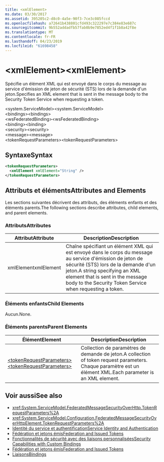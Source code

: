 ```yaml
---
title: <xmlElement>
ms.date: 03/30/2017
ms.assetid: 395205c2-d8c0-4a5e-90f3-7ce3c085fccd
ms.openlocfilehash: a72641b438801cfd493c322297e7c384e83e687c
ms.sourcegitcommit: 9b552addadfb57fab0b9e7852ed4f1f1b8a42f8e
ms.translationtype: MT
ms.contentlocale: fr-FR
ms.lasthandoff: 04/23/2019
ms.locfileid: "61698458"
---
```

# <a name="xmlelement"></a><span data-ttu-id="4d5f3-101">\<xmlElement></span><span class="sxs-lookup"><span data-stu-id="4d5f3-101">\<xmlElement></span></span>
<span data-ttu-id="4d5f3-102">Spécifie un élément XML qui est envoyé dans le corps du message au service d'émission de jeton de sécurité (STS) lors de la demande d'un jeton.</span><span class="sxs-lookup"><span data-stu-id="4d5f3-102">Specifies an XML element that is sent in the message body to the Security Token Service when requesting a token.</span></span>  
  
 <span data-ttu-id="4d5f3-103">\<system.ServiceModel></span><span class="sxs-lookup"><span data-stu-id="4d5f3-103">\<system.ServiceModel></span></span>  
<span data-ttu-id="4d5f3-104">\<bindings></span><span class="sxs-lookup"><span data-stu-id="4d5f3-104">\<bindings></span></span>  
<span data-ttu-id="4d5f3-105">\<wsFederatedBinding></span><span class="sxs-lookup"><span data-stu-id="4d5f3-105">\<wsFederatedBinding></span></span>  
<span data-ttu-id="4d5f3-106">\<binding></span><span class="sxs-lookup"><span data-stu-id="4d5f3-106">\<binding></span></span>  
<span data-ttu-id="4d5f3-107">\<security></span><span class="sxs-lookup"><span data-stu-id="4d5f3-107">\<security></span></span>  
<span data-ttu-id="4d5f3-108">\<message></span><span class="sxs-lookup"><span data-stu-id="4d5f3-108">\<message></span></span>  
<span data-ttu-id="4d5f3-109">\<tokenRequestParameters></span><span class="sxs-lookup"><span data-stu-id="4d5f3-109">\<tokenRequestParameters></span></span>  
  
## <a name="syntax"></a><span data-ttu-id="4d5f3-110">Syntaxe</span><span class="sxs-lookup"><span data-stu-id="4d5f3-110">Syntax</span></span>  
  
```xml  
<tokenRequestParameters>
  <xmlElement xmlElement="String" />
</tokenRequestParameters>
```  
  
## <a name="attributes-and-elements"></a><span data-ttu-id="4d5f3-111">Attributs et éléments</span><span class="sxs-lookup"><span data-stu-id="4d5f3-111">Attributes and Elements</span></span>  
 <span data-ttu-id="4d5f3-112">Les sections suivantes décrivent des attributs, des éléments enfants et des éléments parents.</span><span class="sxs-lookup"><span data-stu-id="4d5f3-112">The following sections describe attributes, child elements, and parent elements.</span></span>  
  
### <a name="attributes"></a><span data-ttu-id="4d5f3-113">Attributs</span><span class="sxs-lookup"><span data-stu-id="4d5f3-113">Attributes</span></span>  
  
|<span data-ttu-id="4d5f3-114">Attribut</span><span class="sxs-lookup"><span data-stu-id="4d5f3-114">Attribute</span></span>|<span data-ttu-id="4d5f3-115">Description</span><span class="sxs-lookup"><span data-stu-id="4d5f3-115">Description</span></span>|  
|---------------|-----------------|  
|<span data-ttu-id="4d5f3-116">xmlElement</span><span class="sxs-lookup"><span data-stu-id="4d5f3-116">xmlElement</span></span>|<span data-ttu-id="4d5f3-117">Chaîne spécifiant un élément XML qui est envoyé dans le corps du message au service d'émission de jeton de sécurité (STS) lors de la demande d'un jeton.</span><span class="sxs-lookup"><span data-stu-id="4d5f3-117">A string specifying an XML element that is sent in the message body to the Security Token Service when requesting a token.</span></span>|  
  
### <a name="child-elements"></a><span data-ttu-id="4d5f3-118">Éléments enfants</span><span class="sxs-lookup"><span data-stu-id="4d5f3-118">Child Elements</span></span>  
 <span data-ttu-id="4d5f3-119">Aucun.</span><span class="sxs-lookup"><span data-stu-id="4d5f3-119">None.</span></span>  
  
### <a name="parent-elements"></a><span data-ttu-id="4d5f3-120">Éléments parents</span><span class="sxs-lookup"><span data-stu-id="4d5f3-120">Parent Elements</span></span>  
  
|<span data-ttu-id="4d5f3-121">Élément</span><span class="sxs-lookup"><span data-stu-id="4d5f3-121">Element</span></span>|<span data-ttu-id="4d5f3-122">Description</span><span class="sxs-lookup"><span data-stu-id="4d5f3-122">Description</span></span>|  
|-------------|-----------------|  
|[<span data-ttu-id="4d5f3-123">\<tokenRequestParameters></span><span class="sxs-lookup"><span data-stu-id="4d5f3-123">\<tokenRequestParameters></span></span>](../../../../../docs/framework/configure-apps/file-schema/wcf/tokenrequestparameters.md)|<span data-ttu-id="4d5f3-124">Collection de paramètres de demande de jeton.</span><span class="sxs-lookup"><span data-stu-id="4d5f3-124">A collection of token request parameters.</span></span> <span data-ttu-id="4d5f3-125">Chaque paramètre est un élément XML.</span><span class="sxs-lookup"><span data-stu-id="4d5f3-125">Each parameter is an XML element.</span></span>|  
  
## <a name="see-also"></a><span data-ttu-id="4d5f3-126">Voir aussi</span><span class="sxs-lookup"><span data-stu-id="4d5f3-126">See also</span></span>

- <xref:System.ServiceModel.FederatedMessageSecurityOverHttp.TokenRequestParameters%2A>
- <xref:System.ServiceModel.Configuration.FederatedMessageSecurityOverHttpElement.TokenRequestParameters%2A>
- [<span data-ttu-id="4d5f3-127">Identité du service et authentification</span><span class="sxs-lookup"><span data-stu-id="4d5f3-127">Service Identity and Authentication</span></span>](../../../../../docs/framework/wcf/feature-details/service-identity-and-authentication.md)
- [<span data-ttu-id="4d5f3-128">Fédération et jetons émis</span><span class="sxs-lookup"><span data-stu-id="4d5f3-128">Federation and Issued Tokens</span></span>](../../../../../docs/framework/wcf/feature-details/federation-and-issued-tokens.md)
- [<span data-ttu-id="4d5f3-129">Fonctionnalités de sécurité avec des liaisons personnalisées</span><span class="sxs-lookup"><span data-stu-id="4d5f3-129">Security Capabilities with Custom Bindings</span></span>](../../../../../docs/framework/wcf/feature-details/security-capabilities-with-custom-bindings.md)
- [<span data-ttu-id="4d5f3-130">Fédération et jetons émis</span><span class="sxs-lookup"><span data-stu-id="4d5f3-130">Federation and Issued Tokens</span></span>](../../../../../docs/framework/wcf/feature-details/federation-and-issued-tokens.md)
- [<span data-ttu-id="4d5f3-131">Liaisons</span><span class="sxs-lookup"><span data-stu-id="4d5f3-131">Bindings</span></span>](../../../../../docs/framework/wcf/bindings.md)
